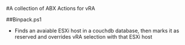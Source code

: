 #A collection of ABX Actions for vRA

##Binpack.ps1
 - Finds an avaiable ESXi host in a couchdb database, then marks it as reserved and overrides vRA selection with that ESXi host
